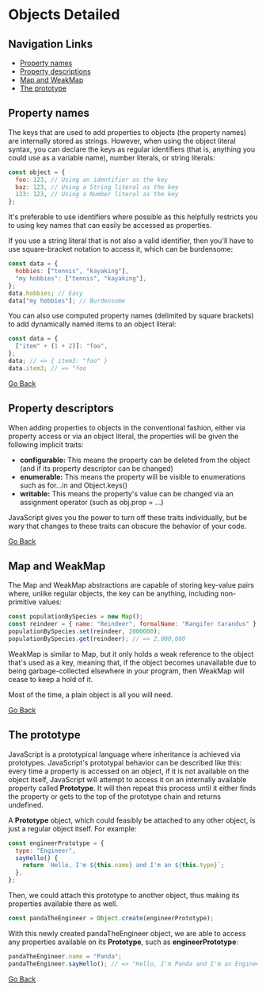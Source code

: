 # Objects Detailed

## Navigation Links

- [Property names](#property-names)
- [Property descriptions](#property-descriptors)
- [Map and WeakMap](#map-and-weakmap)
- [The prototype](#the-prototype)

## Property names

The keys that are used to add properties to objects (the property names) are internally stored as strings. However, when using the object literal syntax, you can declare the keys as regular identifiers (that is, anything you could use as a variable name), number literals, or string literals:

```javascript
const object = {
  foo: 123, // Using an identifier as the key
  baz: 123, // Using a String literal as the key
  123: 123, // Using a Number literal as the key
};
```

It's preferable to use identifiers where possible as this helpfully restricts you to using key names that can easily be accessed as properties.

If you use a string literal that is not also a valid identifier, then you'll have to use square-bracket notation to access it, which can be
burdensome:

```javascript
const data = {
  hobbies: ["tennis", "kayaking"],
  "my hobbies": ["tennis", "kayaking"],
};
data.hobbies; // Easy
data["my hobbies"]; // Burdensome
```

You can also use computed property names (delimited by square brackets) to add dynamically named items to an object literal:

```javascript
const data = {
  ["item" + (1 + 2)]: "foo",
};
data; // => { item3: "foo" }
data.item3; // => "foo
```

[Go Back](#navigation-links)

## Property descriptors

When adding properties to objects in the conventional fashion, either via property access or via an object literal, the properties will be given the following implicit traits:

- **configurable:** This means the property can be deleted from the object (and if
  its property descriptor can be changed)
- **enumerable:** This means the property will be visible to enumerations such
  as for...in and Object.keys()
- **writable:** This means the property's value can be changed via an assignment operator (such as obj.prop = ...)

JavaScript gives you the power to turn off these traits individually, but be wary that changes to these traits can obscure the behavior of your code.

[Go Back](#navigation-links)

## Map and WeakMap

The Map and WeakMap abstractions are capable of storing key-value pairs where, unlike regular objects, the key can be anything, including non-primitive values:

```javascript
const populationBySpecies = new Map();
const reindeer = { name: "Reindeer", formalName: "Rangifer tarandus" };
populationBySpecies.set(reindeer, 2000000);
populationBySpecies.get(reindeer); // => 2,000,000
```

WeakMap is similar to Map, but it only holds a weak reference to the object that's used as a key, meaning that, if the object becomes unavailable due to being garbage-collected elsewhere in your program, then WeakMap will cease to keep a hold of it.

Most of the time, a plain object is all you will need.

[Go Back](#navigation-links)

## The prototype

JavaScript is a prototypical language where inheritance is achieved via prototypes. JavaScript's prototypal behavior can be described like this: every time a property is accessed on an object, if it is not available on the object itself, JavaScript will attempt to access it on an internally available property called **Prototype**. It will then repeat this process until it either finds the property or gets to the top of the prototype chain and returns undefined.

A **Prototype** object, which could feasibly be attached to any other object, is just a
regular object itself. For example:

```javascript
const engineerPrototype = {
  type: "Engineer",
  sayHello() {
    return `Hello, I'm ${this.name} and I'm an ${this.type}`;
  },
};
```

Then, we could attach this prototype to another object, thus making its properties available there as well.

```javascript
const pandaTheEngineer = Object.create(engineerPrototype);
```

With this newly created pandaTheEngineer object, we are able to access any properties
available on its **Prototype**, such as **engineerPrototype**:

```javascript
pandaTheEngineer.name = "Panda";
pandaTheEngineer.sayHello(); // => "Hello, I'm Panda and I'm an Engineer"
```

[Go Back](#navigation-links)
